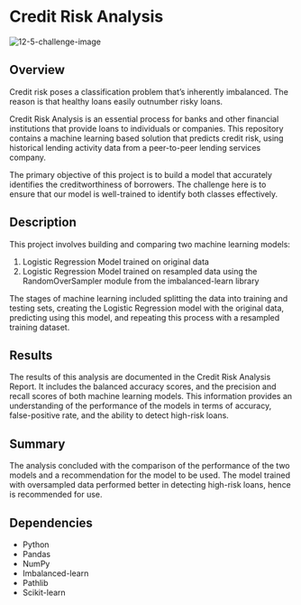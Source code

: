 # Credit Risk Analysis

![12-5-challenge-image](https://github.com/kevgeedj/Pychain/assets/128102960/c8f5cc52-d5f0-4854-afc3-374bc7e14e98)

## Overview

Credit risk poses a classification problem that’s inherently imbalanced. The reason is that healthy loans easily outnumber risky loans.

Credit Risk Analysis is an essential process for banks and other financial institutions that provide loans to individuals or companies. This repository contains a machine learning based solution that predicts credit risk, using historical lending activity data from a peer-to-peer lending services company.

The primary objective of this project is to build a model that accurately identifies the creditworthiness of borrowers. The challenge here is to ensure that our model is well-trained to identify both classes effectively.

## Description

This project involves building and comparing two machine learning models:
1. Logistic Regression Model trained on original data
2. Logistic Regression Model trained on resampled data using the RandomOverSampler module from the imbalanced-learn library

The stages of machine learning included splitting the data into training and testing sets, creating the Logistic Regression model with the original data, predicting using this model, and repeating this process with a resampled training dataset.

## Results

The results of this analysis are documented in the Credit Risk Analysis Report. It includes the balanced accuracy scores, and the precision and recall scores of both machine learning models. This information provides an understanding of the performance of the models in terms of accuracy, false-positive rate, and the ability to detect high-risk loans.

## Summary

The analysis concluded with the comparison of the performance of the two models and a recommendation for the model to be used. The model trained with oversampled data performed better in detecting high-risk loans, hence is recommended for use.


## Dependencies

- Python
- Pandas
- NumPy
- Imbalanced-learn
- Pathlib
- Scikit-learn
